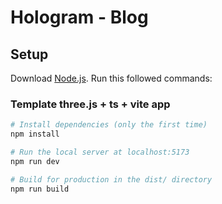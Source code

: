 # Hologram - Blog

## Setup
Download [Node.js](https://nodejs.org/en/download/).
Run this followed commands:

### Template three.js + ts + vite app

``` bash
# Install dependencies (only the first time)
npm install

# Run the local server at localhost:5173
npm run dev

# Build for production in the dist/ directory
npm run build
```
